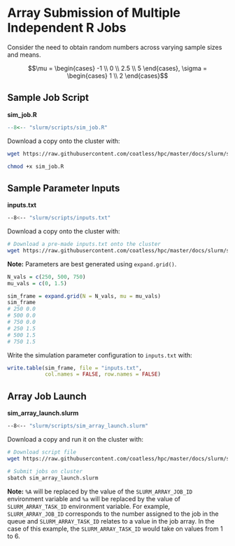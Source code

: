 # Array Submission of Multiple Independent R Jobs

Consider the need to obtain random numbers across varying sample sizes and means.

$$\mu = \begin{cases}
-1 \\
0 \\
2.5 \\
5
\end{cases}, \sigma = \begin{cases}
1 \\
2
\end{cases}$$

## Sample Job Script

**sim_job.R**

```r
--8<-- "slurm/scripts/sim_job.R"
```

Download a copy onto the cluster with:

```bash
wget https://raw.githubusercontent.com/coatless/hpc/master/docs/slurm/scripts/sim_job.R

chmod +x sim_job.R
```

## Sample Parameter Inputs

**inputs.txt**

```bash
--8<-- "slurm/scripts/inputs.txt"
```

Download a copy onto the cluster with:

```bash
# Download a pre-made inputs.txt onto the cluster
wget https://raw.githubusercontent.com/coatless/hpc/master/docs/slurm/scripts/inputs.txt
```

**Note:** Parameters are best generated using `expand.grid()`. 

```r
N_vals = c(250, 500, 750)
mu_vals = c(0, 1.5)

sim_frame = expand.grid(N = N_vals, mu = mu_vals)
sim_frame
# 250 0.0
# 500 0.0
# 750 0.0
# 250 1.5
# 500 1.5
# 750 1.5
```

Write the simulation parameter configuration to `inputs.txt` with:

```r
write.table(sim_frame, file = "inputs.txt", 
            col.names = FALSE, row.names = FALSE)
```


## Array Job Launch

**sim_array_launch.slurm**

```bash
--8<-- "slurm/scripts/sim_array_launch.slurm"
```

Download a copy and run it on the cluster with:

```bash
# Download script file
wget https://raw.githubusercontent.com/coatless/hpc/master/docs/slurm/scripts/sim_array_launch.slurm

# Submit jobs on cluster
sbatch sim_array_launch.slurm
```

**Note:** `%A` will be replaced by the value of the `SLURM_ARRAY_JOB_ID` environment
variable and `%a` will be replaced by the value of `SLURM_ARRAY_TASK_ID` environment
variable. For example, `SLURM_ARRAY_JOB_ID` corresponds to the number assigned
to the job in the queue and `SLURM_ARRAY_TASK_ID` relates to a value in the
job array. In the case of this example, the `SLURM_ARRAY_TASK_ID` would take
on values from 1 to 6.


